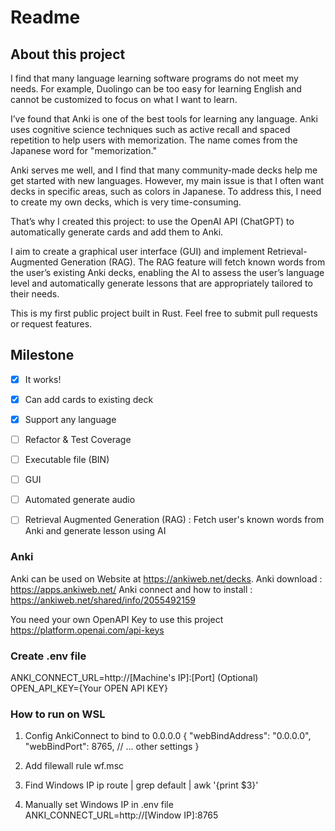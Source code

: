 # Readme

## About this project

I find that many language learning software programs do not meet my needs. For example, Duolingo can be too easy for learning English and cannot be customized to focus on what I want to learn.

I’ve found that Anki is one of the best tools for learning any language. Anki uses cognitive science techniques such as active recall and spaced repetition to help users with memorization. The name comes from the Japanese word for "memorization."

Anki serves me well, and I find that many community-made decks help me get started with new languages. However, my main issue is that I often want decks in specific areas, such as colors in Japanese. To address this, I need to create my own decks, which is very time-consuming.

That’s why I created this project: to use the OpenAI API (ChatGPT) to automatically generate cards and add them to Anki.

I aim to create a graphical user interface (GUI) and implement Retrieval-Augmented Generation (RAG). The RAG feature will fetch known words from the user’s existing Anki decks, enabling the AI to assess the user’s language level and automatically generate lessons that are appropriately tailored to their needs.

This is my first public project built in Rust. Feel free to submit pull requests or request features.

## Milestone

 - [x] It works!
 - [x] Can add cards to existing deck
 - [x] Support any language
 - [ ] Refactor & Test Coverage
 - [ ] Executable file (BIN)
 - [ ] GUI
 - [ ] Automated generate audio
 - [ ] Retrieval Augmented Generation (RAG) : Fetch user's known words from Anki and generate lesson using AI


### Anki

Anki can be used on Website at https://ankiweb.net/decks.
Anki download : https://apps.ankiweb.net/
Anki connect and how to install : https://ankiweb.net/shared/info/2055492159


You need your own OpenAPI Key to use this project
https://platform.openai.com/api-keys

### Create .env file

ANKI_CONNECT_URL=http://[Machine's IP]:[Port] (Optional)
OPEN_API_KEY={Your OPEN API KEY} 

### How to run on WSL

1. Config AnkiConnect to bind to 0.0.0.0
{
  "webBindAddress": "0.0.0.0",
  "webBindPort": 8765,
  // ... other settings
}

2. Add filewall rule
wf.msc

3. Find Windows IP
ip route | grep default | awk '{print $3}'

4. Manually set Windows IP in .env file
ANKI_CONNECT_URL=http://[Window IP]:8765


